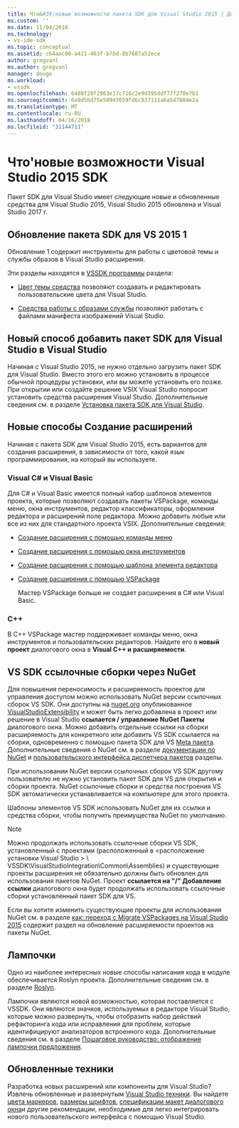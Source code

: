 ```yaml
---
title: Что&#39;новые возможности пакета SDK для Visual Studio 2015 | Документы Microsoft
ms.custom: ''
ms.date: 11/04/2016
ms.technology:
- vs-ide-sdk
ms.topic: conceptual
ms.assetid: c64aac80-a411-463f-b7bd-8b7607a52ece
author: gregvanl
ms.author: gregvanl
manager: douge
ms.workload:
- vssdk
ms.openlocfilehash: 6488f28f2963e17c716c2e9d395ddf77f270e7b1
ms.sourcegitcommit: 6a9d5bd75e50947659fd6c837111a6a547884e2a
ms.translationtype: MT
ms.contentlocale: ru-RU
ms.lasthandoff: 04/16/2018
ms.locfileid: "31144711"
---
```

# <a name="what39s-new-in-the-visual-studio-2015-sdk"></a>Что&#39;новые возможности Visual Studio 2015 SDK
Пакет SDK для Visual Studio имеет следующие новые и обновленные средства для Visual Studio 2015, Visual Studio 2015 обновлена и Visual Studio 2017 г.  
  
## <a name="vs-2015-sdk-update-1"></a>Обновление пакета SDK для VS 2015 1  
 Обновление 1 содержит инструменты для работы с цветовой темы и службы образов в Visual Studio расширения.  
  
 Эти разделы находятся в [VSSDK программы](../extensibility/internals/vssdk-utilities.md) раздела:  
  
-   [Цвет темы средства](../extensibility/internals/color-theming-tools.md) позволяют создавать и редактировать пользовательские цвета для Visual Studio.  
  
-   [Средства работы с образами службы](../extensibility/internals/image-service-tools.md) позволяют работать с файлами манифеста изображений Visual Studio.  
  
## <a name="new-way-to-add-the-visual-studio-sdk-to-visual-studio"></a>Новый способ добавить пакет SDK для Visual Studio в Visual Studio  
 Начиная с Visual Studio 2015, не нужно отдельно загрузить пакет SDK для Visual Studio. Вместо этого его можно установить в процессе обычной процедуры установки, или вы можете установить его позже. При открытии или создайте решение VSIX Visual Studio попросит установить средства расширения Visual Studio. Дополнительные сведения см. в разделе [Установка пакета SDK для Visual Studio](../extensibility/installing-the-visual-studio-sdk.md).  
  
## <a name="new-ways-of-creating-extensions"></a>Новые способы Создание расширений  
 Начиная с пакета SDK для Visual Studio 2015, есть вариантов для создания расширения, в зависимости от того, какой язык программирования, на который вы используете.  
  
### <a name="visual-c-and-visual-basic"></a>Visual C# и Visual Basic  
 Для C# и Visual Basic имеется полный набор шаблонов элементов проекта, которые позволяют создавать пакеты VSPackage, команды меню, окна инструментов, редактор классификаторы, оформления редактора и расширений поле редактора. Можно добавить любые или все из них для стандартного проекта VSIX. Дополнительные сведения:  
  
-   [Создание расширения с помощью команды меню](../extensibility/creating-an-extension-with-a-menu-command.md)  
  
-   [Создание расширения с помощью окна инструментов](../extensibility/creating-an-extension-with-a-tool-window.md)  
  
-   [Создание расширения с помощью шаблона элемента редактора](../extensibility/creating-an-extension-with-an-editor-item-template.md)  
  
-   [Создание расширения с помощью VSPackage](../extensibility/creating-an-extension-with-a-vspackage.md)  
  
     Мастер VSPackage больше не создает расширения в C# или Visual Basic.  
  
### <a name="c"></a>C++  
 В C++ VSPackage мастер поддерживает команды меню, окна инструментов и пользовательских редакторов. Найдите его в **новый проект** диалогового окна в **Visual C++ и расширяемости**.  
  
## <a name="vs-sdk-reference-assemblies-via-nuget"></a>VS SDK ссылочные сборки через NuGet  
 Для повышения переносимость и расширяемость проектов для управления доступом можно использовать NuGet версии ссылочных сборок VS SDK.  Они доступны на [nuget.org](http://www.nuget.org) опубликованное [VisualStudioExtensibility](http://www.nuget.org/profiles/VisualStudioExtensibility) и может быть легко добавлена в проект или решение в Visual Studio **ссылается / управление NuGet Пакеты** диалогового окна. Можно добавить отдельные ссылки на сборки расширяемость для конкретного или добавить VS SDK ссылается на сборки, одновременно с помощью пакета SDK для VS [Meta пакета](http://www.nuget.org/packages/VSSDK_Reference_Assemblies). Дополнительные сведения о NuGet см. в разделе [документации по NuGet](/NuGet) и [пользовательского интерфейса диспетчера пакетов](/NuGet/Tools/Package-Manager-UI) разделы.  
  
 При использовании NuGet версии ссылочных сборок VS SDK другому пользователю не нужно установить пакет SDK для VS для открытия и сборки проекта.  NuGet ссылочные сборки и средства построения VS SDK автоматически устанавливается на компьютере для этого проекта.  
  
 Шаблоны элементов VS SDK использовать NuGet для их ссылки и средства сборки, чтобы получить преимущества NuGet по умолчанию.  
  
> [!NOTE]
>  Можно продолжать использовать ссылочные сборки VS SDK, установленный с проектами (расположенный в \<расположение установки Visual Studio > \ VSSDK\VisualStudioIntegration\Common\Assemblies) и существующие проекты расширения не обязательно должны быть обновлен для использования пакетов NuGet.  Проект **ссылается на "/" Добавление ссылки** диалогового окна будет продолжать использовать ссылочные сборки установленный пакет SDK для VS.  
>   
>  Если вы хотите изменить существующие проекты для использования NuGet см. в разделе [как: переход с Migrate VSPackages на Visual Studio 2015](../extensibility/how-to-migrate-extensibility-projects-to-visual-studio-2015.md) содержит раздел на обновление расширяемости проектов на пакеты NuGet.  
  
## <a name="light-bulbs"></a>Лампочки  
 Одно из наиболее интересных новые способы написания кода в модуле обеспечивается Roslyn проекта. Дополнительные сведения см. в разделе [Roslyn](https://github.com/dotnet/Roslyn).  
  
 Лампочки являются новой возможностью, которая поставляется с VSSDK. Они являются значков, используемых в редакторе Visual Studio, которые можно развернуть, чтобы отобразить набор действий рефакторинга кода или исправления для проблем, которые идентифицируют анализаторов встроенного кода. Дополнительные сведения см. в разделе [Пошаговое руководство: отображение лампочки предложения](../extensibility/walkthrough-displaying-light-bulb-suggestions.md).  
  
## <a name="updated-user-experience-guidelines"></a>Обновленные техники  
 Разработка новых расширений или компоненты для Visual Studio? Извлечь обновленные и развернутым [Visual Studio техники](../extensibility/ux-guidelines/visual-studio-user-experience-guidelines.md).  Вы найдете [цвета маркеров](../extensibility/ux-guidelines/shared-colors-for-visual-studio.md), [размеры шрифтов](../extensibility/ux-guidelines/fonts-and-formatting-for-visual-studio.md), [спецификации макет диалогового окна](../extensibility/ux-guidelines/layout-for-visual-studio.md)и другие рекомендации, необходимые для легко интегрировать нового пользовательского интерфейса с помощью Visual Studio.